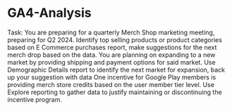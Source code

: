 # GA4-Analysis

Task: You are preparing for a quarterly Merch Shop marketing meeting, preparing for Q2 2024.
Identify top selling products or product categories based on E Commerce purchases report, make suggestions for the next merch drop based on the data.
You are planning on expanding to a new market by providing shipping and payment options for said market. Use Demographic Details report to identify the next market for expansion, back up your suggestion with data
One incentive for Google Play members is providing merch store credits based on the user member tier level. Use Explore reporting to gather data to justify maintaining or discontinuing the incentive program.
